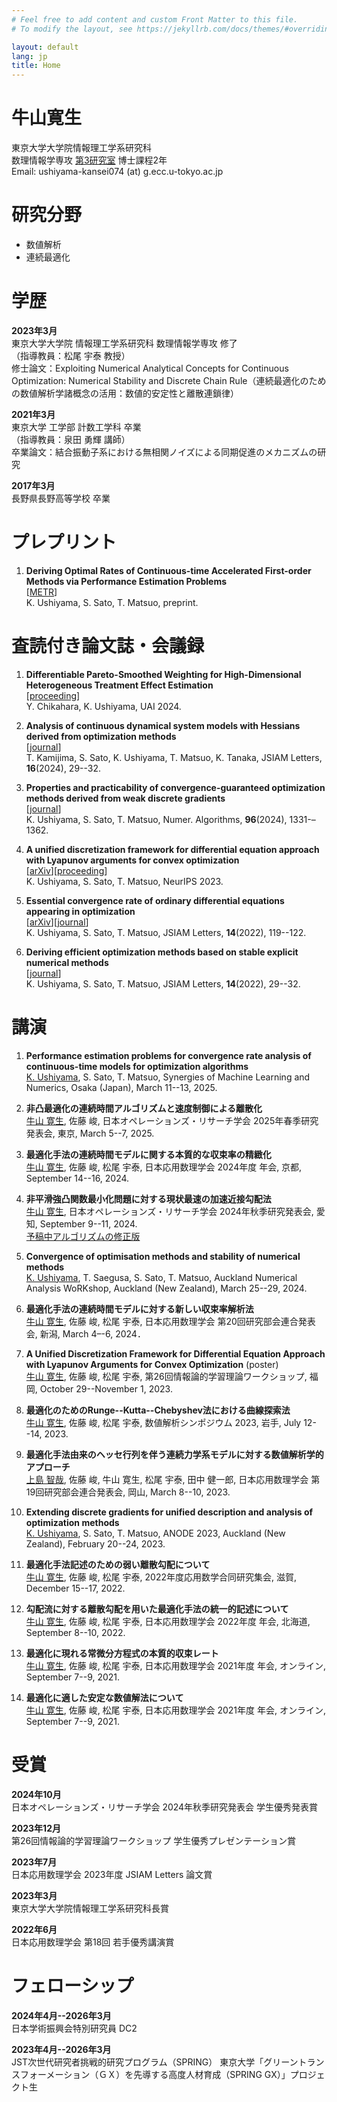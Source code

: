 ```yaml
---
# Feel free to add content and custom Front Matter to this file.
# To modify the layout, see https://jekyllrb.com/docs/themes/#overriding-theme-defaults

layout: default
lang: jp
title: Home
---
```

# 牛山寛生

東京大学大学院情報理工学系研究科<br>
数理情報学専攻 [第3研究室](http://www.sr3.t.u-tokyo.ac.jp/ja/) 博士課程2年<br>
Email: ushiyama-kansei074 (at) g.ecc.u-tokyo.ac.jp

# 研究分野

- 数値解析
- 連続最適化

# 学歴
**2023年3月**<br>
東京大学大学院 情報理工学系研究科 数理情報学専攻 修了<br>
（指導教員：松尾 宇泰 教授）<br>
修士論文：Exploiting Numerical Analytical Concepts for Continuous Optimization:
Numerical Stability and Discrete Chain Rule（連続最適化のための数値解析学諸概念の活用：数値的安定性と離散連鎖律）<br>

**2021年3月**<br>
東京大学 工学部 計数工学科 卒業<br>
（指導教員：泉田 勇輝 講師）<br>
卒業論文：結合振動子系における無相関ノイズによる同期促進のメカニズムの研究

**2017年3月**<br>
長野県長野高等学校 卒業

# プレプリント

1. **Deriving Optimal Rates of Continuous-time Accelerated First-order Methods via Performance Estimation Problems**<br>
   [[METR](https://www.keisu.t.u-tokyo.ac.jp/data/2024/METR24-02.pdf)]<br>
   K. Ushiyama, S. Sato, T. Matsuo, preprint.

# 査読付き論文誌・会議録

1. **Differentiable Pareto-Smoothed Weighting for High-Dimensional Heterogeneous Treatment Effect Estimation**<br>
   [[proceeding](https://openreview.net/forum?id=o85WSGg0oB)]<br>
   Y. Chikahara, K. Ushiyama, UAI 2024.

1. **Analysis of continuous dynamical system models with Hessians derived from optimization methods**<br>
   [[journal](https://doi.org/10.14495/jsiaml.16.29)]<br>
   T. Kamijima, S. Sato, K. Ushiyama, T. Matsuo, K. Tanaka, JSIAM Letters, **16**(2024), 29--32.

1. **Properties and practicability of convergence-guaranteed optimization methods derived from weak discrete gradients**<br>
   [[journal](https://doi.org/10.1007/s11075-024-01790-3)]<br>
   K. Ushiyama, S. Sato, T. Matsuo, Numer. Algorithms, **96**(2024), 1331-–1362.

1. **A unified discretization framework for differential equation approach with Lyapunov arguments for convex optimization**<br>
   [[arXiv](https://doi.org/10.48550/arXiv.2302.07404)][[proceeding](https://openreview.net/forum?id=8YN62t19AW)]<br>
   K. Ushiyama, S. Sato, T. Matsuo, NeurIPS 2023.

1. **Essential convergence rate of ordinary differential equations appearing in optimization**<br>
   [[arXiv](https://doi.org/10.48550/arXiv.2206.02599)][[journal](https://doi.org/10.14495/jsiaml.14.119)]<br>
   K. Ushiyama, S. Sato, T. Matsuo, JSIAM Letters, **14**(2022), 119--122.

1. **Deriving efficient optimization methods based on stable explicit numerical methods**<br>
   [[journal](https://doi.org/10.14495/jsiaml.14.29)]<br>
   K. Ushiyama, S. Sato, T. Matsuo, JSIAM Letters, **14**(2022), 29--32.

# 講演

1. **Performance estimation problems for convergence rate analysis of continuous-time models for optimization algorithms**<br>
   <u>K. Ushiyama</u>, S. Sato, T. Matsuo, Synergies of Machine Learning and Numerics,
   Osaka (Japan), March 11--13, 2025.


1. **非凸最適化の連続時間アルゴリズムと速度制御による離散化**<br>
   <u>牛山 寛生</u>, 佐藤 峻, 日本オペレーションズ・リサーチ学会 2025年春季研究発表会, 東京, March 5--7, 2025.

1. **最適化手法の連続時間モデルに関する本質的な収束率の精緻化**<br>
   <u>牛山 寛生</u>, 佐藤 峻, 松尾 宇泰, 日本応用数理学会 2024年度 年会, 京都, September 14--16, 2024.

1. **非平滑強凸関数最小化問題に対する現状最速の加速近接勾配法**<br>
   <u>牛山 寛生</u>, 日本オペレーションズ・リサーチ学会 2024年秋季研究発表会, 愛知, September 9--11, 2024.<br>
   [予稿中アルゴリズムの修正版](https://kanseiushiyama.github.io/assets/OR2024a.pdf)

1. **Convergence of optimisation methods and stability of numerical methods**<br>
   <u>K. Ushiyama</u>, T. Saegusa, S. Sato, T. Matsuo, Auckland Numerical Analysis WoRKshop,
   Auckland (New Zealand), March 25--29, 2024.

1. **最適化手法の連続時間モデルに対する新しい収束率解析法**<br>
   <u>牛山 寛生</u>, 佐藤 峻, 松尾 宇泰, 日本応用数理学会 第20回研究部会連合発表会, 新潟, March 4–-6, 2024．

1. **A Unified Discretization Framework for Differential Equation Approach with Lyapunov Arguments for Convex Optimization** (poster)<br>
   <u>牛山 寛生</u>, 佐藤 峻, 松尾 宇泰, 第26回情報論的学習理論ワークショップ, 福岡, October 29--November 1, 2023.

1. **最適化のためのRunge--Kutta--Chebyshev法における曲線探索法**<br>
   <u>牛山 寛生</u>, 佐藤 峻, 松尾 宇泰, 数値解析シンポジウム 2023, 岩手, July 12--14, 2023.

1. **最適化手法由来のヘッセ行列を伴う連続力学系モデルに対する数値解析学的アプローチ**<br>
   <u>上島 智哉</u>, 佐藤 峻, 牛山 寛生, 松尾 宇泰, 田中 健一郎, 日本応用数理学会 第19回研究部会連合発表会, 岡山, March 8--10, 2023.

1. **Extending discrete gradients for unified description and analysis of optimization methods**<br>
   <u>K. Ushiyama</u>, S. Sato, T. Matsuo, ANODE 2023, Auckland (New Zealand), February 20--24, 2023.

1. **最適化手法記述のための弱い離散勾配について**<br>
   <u>牛山 寛生</u>, 佐藤 峻, 松尾 宇泰, 2022年度応用数学合同研究集会, 滋賀, December 15--17, 2022.

1. **勾配流に対する離散勾配を用いた最適化手法の統一的記述について**<br>
   <u>牛山 寛生</u>, 佐藤 峻, 松尾 宇泰, 日本応用数理学会 2022年度 年会, 北海道, September 8--10, 2022.

1. **最適化に現れる常微分方程式の本質的収束レート**<br>
   <u>牛山 寛生</u>, 佐藤 峻, 松尾 宇泰, 日本応用数理学会 2021年度 年会, オンライン, September 7--9, 2021.

1. **最適化に適した安定な数値解法について**<br>
   <u>牛山 寛生</u>, 佐藤 峻, 松尾 宇泰, 日本応用数理学会 2021年度 年会, オンライン, September 7--9, 2021.

# 受賞
**2024年10月**<br>
   日本オペレーションズ・リサーチ学会 2024年秋季研究発表会 学生優秀発表賞

**2023年12月**<br>
    第26回情報論的学習理論ワークショップ 学生優秀プレゼンテーション賞

**2023年7月**<br>
    日本応用数理学会 2023年度 JSIAM Letters 論文賞

**2023年3月**<br>
    東京大学大学院情報理工学系研究科長賞

**2022年6月**<br>
    日本応用数理学会 第18回 若手優秀講演賞

# フェローシップ

**2024年4月--2026年3月**<br>
   日本学術振興会特別研究員 DC2

**2023年4月--2026年3月**<br>
   JST次世代研究者挑戦的研究プログラム（SPRING） 東京大学「グリーントランスフォーメーション（ＧＸ）を先導する高度人材育成（SPRING GX）」プロジェクト生
